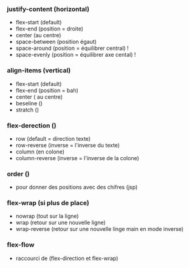 ### justify-content (horizontal)
- flex-start (default)
- flex-end (position = droite)
- center (au centre) 
- space-between (position égaut)
- space-around (position = équilibrer central) !
- space-evenly (position = équilibrer axe cental) !


### align-items (vertical)
- flex-start (default)
- flex-end (position = bah)
- center ( au centre)
- beseline ()
- stratch ()

### flex-derection ()
- row (default = direction texte)
- row-reverse (inverse = l'inverse du texte)
- column (en colone)
- column-reverse (inverse = l'inverse de la colone)

### order ()
- pour donner des positions avec des chifres (jsp)

### flex-wrap (si plus de place)
- nowrap (tout sur la ligne)
- wrap (retour sur une nouvelle ligne)
- wrap-reverse (retour sur une nouvelle linge main en mode inverse)

### flex-flow
- raccourci de (flex-direction et flex-wrap)